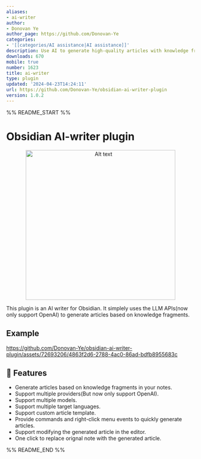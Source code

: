 ```yaml
---
aliases:
- ai-writer
author:
- Donovan Ye
author_page: https://github.com/Donovan-Ye
categories:
- '[[categories/AI assistance|AI assistance]]'
description: Use AI to generate high-quality articles with knowledge fragments.
downloads: 670
mobile: true
number: 1623
title: ai-writer
type: plugin
updated: '2024-04-23T14:24:11'
url: https://github.com/Donovan-Ye/obsidian-ai-writer-plugin
version: 1.0.2
---
```


%% README_START %%

# Obsidian AI-writer plugin

<div align="center">
  <img src="https://github.com/Donovan-Ye/obsidian-ai-writer-plugin/assets/72693206/458373cf-c40c-4946-9fc8-41ea085e95df" alt="Alt text" width="400" height="400">
</div>

This plugin is an AI writer for Obsidian. It simplely uses the LLM APIs(now only support OpenAI) to generate articles based on knowledge fragments.

## Example

https://github.com/Donovan-Ye/obsidian-ai-writer-plugin/assets/72693206/4863f2d6-2788-4ac0-86ad-bdfb8955683c

## 🚀 Features

- Generate articles based on knowledge fragments in your notes.
- Support multiple providers(But now only support OpenAI).
- Support multiple models.
- Support multiple target languages.
- Support custom article template.
- Provide commands and right-click menu events to quickly generate articles.
- Support modifying the generated article in the editor.
- One click to replace orignal note with the generated article.


%% README_END %%